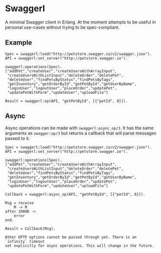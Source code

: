 # Swaggerl

A minimal Swagger client in Erlang. At the moment attempts to be useful in personal use-cases without trying to be spec-compliant.


## Example

```
Spec = swaggerl:load("http://petstore.swagger.io/v2/swagger.json").
API = swaggerl:set_server("http://petstore.swagger.io").

swaggerl:operations(Spec).
["addPet","createUser","createUsersWithArrayInput",
 "createUsersWithListInput","deleteOrder","deletePet",
 "deleteUser","findPetsByStatus","findPetsByTags",
 "getInventory","getOrderById","getPetById","getUserByName",
 "loginUser","logoutUser","placeOrder","updatePet",
 "updatePetWithForm","updateUser","uploadFile"]

Result = swaggerl:op(API, "getPetById", [{"petId", 0}]).
```


## Async

Async operations can be made with `swaggerl:async_op/3`. It has the same
arguments as `swagger:op/3` but returns a callback that will parse messages
passed to it.

```
Spec = swaggerl:load("http://petstore.swagger.io/v2/swagger.json").
API = swaggerl:set_server("http://petstore.swagger.io").

swaggerl:operations(Spec).
["addPet","createUser","createUsersWithArrayInput",
 "createUsersWithListInput","deleteOrder","deletePet",
 "deleteUser","findPetsByStatus","findPetsByTags",
 "getInventory","getOrderById","getPetById","getUserByName",
 "loginUser","logoutUser","placeOrder","updatePet",
 "updatePetWithForm","updateUser","uploadFile"]

Callback = swaggerl:async_op(API, "getPetById", [{"petId", 0}]).

Msg = receive
    M -> M
after 10000 ->
    error
end.

Result = Callback(Msg).

Other HTTP options cannot be passed through yet. There is an `infinity` timeout
set explicitly for async operations. This will change in the future.
